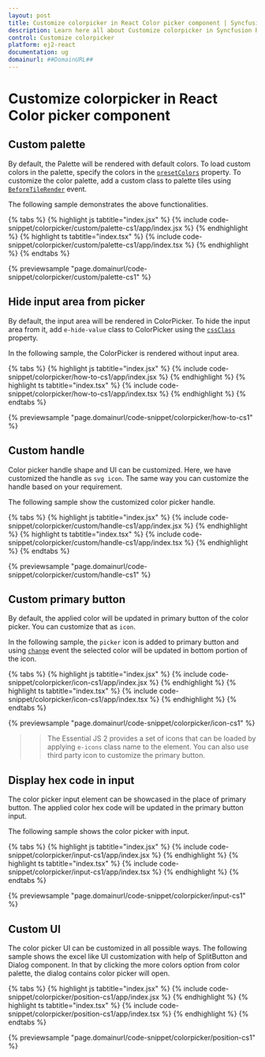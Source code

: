 ```yaml
---
layout: post
title: Customize colorpicker in React Color picker component | Syncfusion
description: Learn here all about Customize colorpicker in Syncfusion React Color picker component of Syncfusion Essential JS 2 and more.
control: Customize colorpicker 
platform: ej2-react
documentation: ug
domainurl: ##DomainURL##
---
```


# Customize colorpicker in React Color picker component

## Custom palette

By default, the Palette will be rendered with default colors. To load custom colors in the palette, specify the colors in the [`presetColors`](https://ej2.syncfusion.com/react/documentation/api/color-picker/#presetcolors) property. To customize the color palette, add a custom class to palette tiles using [`BeforeTileRender`](https://ej2.syncfusion.com/react/documentation/api/color-picker/#beforetilerender) event.

The following sample demonstrates the above functionalities.

{% tabs %}
{% highlight js tabtitle="index.jsx" %}
{% include code-snippet/colorpicker/custom/palette-cs1/app/index.jsx %}
{% endhighlight %}
{% highlight ts tabtitle="index.tsx" %}
{% include code-snippet/colorpicker/custom/palette-cs1/app/index.tsx %}
{% endhighlight %}
{% endtabs %}

 {% previewsample "page.domainurl/code-snippet/colorpicker/custom/palette-cs1" %}

## Hide input area from picker

By default, the input area will be rendered in ColorPicker. To hide the input area from it, add `e-hide-value` class to ColorPicker using the [`cssClass`](https://ej2.syncfusion.com/react/documentation/api/color-picker/#cssclass) property.

In the following sample, the ColorPicker is rendered without input area.

{% tabs %}
{% highlight js tabtitle="index.jsx" %}
{% include code-snippet/colorpicker/how-to-cs1/app/index.jsx %}
{% endhighlight %}
{% highlight ts tabtitle="index.tsx" %}
{% include code-snippet/colorpicker/how-to-cs1/app/index.tsx %}
{% endhighlight %}
{% endtabs %}

 {% previewsample "page.domainurl/code-snippet/colorpicker/how-to-cs1" %}

## Custom handle

Color picker handle shape and UI can be customized. Here, we have customized the handle as `svg icon`. The same way you can customize the handle based on your requirement.

The following sample show the customized color picker handle.

{% tabs %}
{% highlight js tabtitle="index.jsx" %}
{% include code-snippet/colorpicker/custom/handle-cs1/app/index.jsx %}
{% endhighlight %}
{% highlight ts tabtitle="index.tsx" %}
{% include code-snippet/colorpicker/custom/handle-cs1/app/index.tsx %}
{% endhighlight %}
{% endtabs %}

 {% previewsample "page.domainurl/code-snippet/colorpicker/custom/handle-cs1" %}

## Custom primary button

By default, the applied color will be updated in primary button of the color picker. You can customize that as `icon`.

In the following sample, the `picker` icon is added to primary button and using [`change`](https://ej2.syncfusion.com/react/documentation/api/color-picker/#change) event the selected color will be updated in bottom portion of the icon.

{% tabs %}
{% highlight js tabtitle="index.jsx" %}
{% include code-snippet/colorpicker/icon-cs1/app/index.jsx %}
{% endhighlight %}
{% highlight ts tabtitle="index.tsx" %}
{% include code-snippet/colorpicker/icon-cs1/app/index.tsx %}
{% endhighlight %}
{% endtabs %}

 {% previewsample "page.domainurl/code-snippet/colorpicker/icon-cs1" %}

>> The Essential JS 2 provides a set of icons that can be loaded by applying `e-icons` class name to the element. You can also use third party icon to customize the primary button.

## Display hex code in input

The color picker input element can be showcased in the place of primary button. The applied color hex code will be updated in the primary button input.

The following sample shows the color picker with input.

{% tabs %}
{% highlight js tabtitle="index.jsx" %}
{% include code-snippet/colorpicker/input-cs1/app/index.jsx %}
{% endhighlight %}
{% highlight ts tabtitle="index.tsx" %}
{% include code-snippet/colorpicker/input-cs1/app/index.tsx %}
{% endhighlight %}
{% endtabs %}

 {% previewsample "page.domainurl/code-snippet/colorpicker/input-cs1" %}

## Custom UI

The color picker UI can be customized in all possible ways. The following sample shows the excel like UI customization with help of SplitButton and Dialog component. In that by clicking the more colors option from color palette, the dialog contains color picker will open.

{% tabs %}
{% highlight js tabtitle="index.jsx" %}
{% include code-snippet/colorpicker/position-cs1/app/index.jsx %}
{% endhighlight %}
{% highlight ts tabtitle="index.tsx" %}
{% include code-snippet/colorpicker/position-cs1/app/index.tsx %}
{% endhighlight %}
{% endtabs %}

 {% previewsample "page.domainurl/code-snippet/colorpicker/position-cs1" %}

